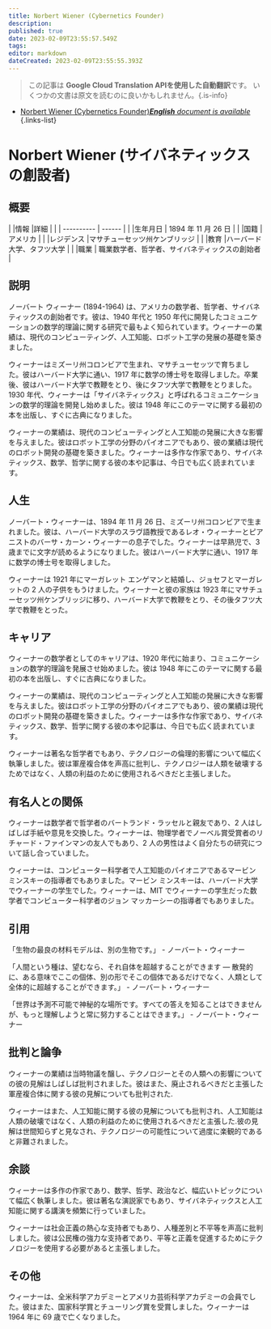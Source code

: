 ```yaml
---
title: Norbert Wiener (Cybernetics Founder)
description: 
published: true
date: 2023-02-09T23:55:57.549Z
tags: 
editor: markdown
dateCreated: 2023-02-09T23:55:55.393Z
---
```


> この記事は **Google Cloud Translation APIを使用した自動翻訳**です。
いくつかの文書は原文を読むのに良いかもしれません。{.is-info}



- [Norbert Wiener (Cybernetics Founder)***English** document is available*](/en/Knowledge-base/Dictionary/Person/norbert-wiener-cybernetics-founder)
{.links-list}


# Norbert Wiener (サイバネティックスの創設者)

## 概要

| |情報 |詳細 |
| | ---------- | ------ |
| |生年月日 | 1894 年 11 月 26 日 |
| |国籍 |アメリカ |
| |レジデンス |マサチューセッツ州ケンブリッジ |
| |教育 |ハーバード大学、タフツ大学 |
| |職業 | 職業数学者、哲学者、サイバネティックスの創始者 |

## 説明

ノーバート ウィーナー (1894-1964) は、アメリカの数学者、哲学者、サイバネティックスの創始者です。彼は、1940 年代と 1950 年代に開発したコミュニケーションの数学的理論に関する研究で最もよく知られています。ウィーナーの業績は、現代のコンピューティング、人工知能、ロボット工学の発展の基礎を築きました。

ウィーナーはミズーリ州コロンビアで生まれ、マサチューセッツで育ちました。彼はハーバード大学に通い、1917 年に数学の博士号を取得しました。卒業後、彼はハーバード大学で教鞭をとり、後にタフツ大学で教鞭をとりました。 1930 年代、ウィーナーは「サイバネティックス」と呼ばれるコミュニケーションの数学的理論を開発し始めました。彼は 1948 年にこのテーマに関する最初の本を出版し、すぐに古典になりました。

ウィーナーの業績は、現代のコンピューティングと人工知能の発展に大きな影響を与えました。彼はロボット工学の分野のパイオニアでもあり、彼の業績は現代のロボット開発の基礎を築きました。ウィーナーは多作な作家であり、サイバネティックス、数学、哲学に関する彼の本や記事は、今日でも広く読まれています。

## 人生

ノーバート・ウィーナーは、1894 年 11 月 26 日、ミズーリ州コロンビアで生まれました。彼は、ハーバード大学のスラヴ語教授であるレオ・ウィーナーとピアニストのバーサ・カーン・ウィーナーの息子でした。ウィーナーは早熟児で、3歳までに文字が読めるようになりました。彼はハーバード大学に通い、1917 年に数学の博士号を取得しました。

ウィーナーは 1921 年にマーガレット エンゲマンと結婚し、ジョセフとマーガレットの 2 人の子供をもうけました。ウィーナーと彼の家族は 1923 年にマサチューセッツ州ケンブリッジに移り、ハーバード大学で教鞭をとり、その後タフツ大学で教鞭をとった。

## キャリア

ウィーナーの数学者としてのキャリアは、1920 年代に始まり、コミュニケーションの数学的理論を発展させ始めました。彼は 1948 年にこのテーマに関する最初の本を出版し、すぐに古典になりました。

ウィーナーの業績は、現代のコンピューティングと人工知能の発展に大きな影響を与えました。彼はロボット工学の分野のパイオニアでもあり、彼の業績は現代のロボット開発の基礎を築きました。ウィーナーは多作な作家であり、サイバネティックス、数学、哲学に関する彼の本や記事は、今日でも広く読まれています。

ウィーナーは著名な哲学者でもあり、テクノロジーの倫理的影響について幅広く執筆しました。彼は軍産複合体を声高に批判し、テクノロジーは人類を破壊するためではなく、人類の利益のために使用されるべきだと主張しました。

## 有名人との関係

ウィーナーは数学者で哲学者のバートランド・ラッセルと親友であり、2 人はしばしば手紙や意見を交換した。ウィーナーは、物理学者でノーベル賞受賞者のリチャード・ファインマンの友人でもあり、2 人の男性はよく自分たちの研究について話し合っていました。

ウィーナーは、コンピューター科学者で人工知能のパイオニアであるマービン ミンスキーの指導者でもありました。マービン ミンスキーは、ハーバード大学でウィーナーの学生でした。ウィーナーは、MIT でウィーナーの学生だった数学者でコンピューター科学者のジョン マッカーシーの指導者でもありました。

## 引用

「生物の最良の材料モデルは、別の生物です。」 - ノーバート・ウィーナー

「人間という種は、望むなら、それ自体を超越することができます — 散発的に、ある意味でここの個体、別の形でそこの個体であるだけでなく、人類として全体的に超越することができます。」 - ノーバート・ウィーナー

「世界は予測不可能で神秘的な場所です。すべての答えを知ることはできませんが、もっと理解しようと常に努力することはできます。」 - ノーバート・ウィーナー

## 批判と論争

ウィーナーの業績は当時物議を醸し、テクノロジーとその人類への影響についての彼の見解はしばしば批判されました。彼はまた、廃止されるべきだと主張した軍産複合体に関する彼の見解についても批判された.

ウィーナーはまた、人工知能に関する彼の見解についても批判され、人工知能は人類の破壊ではなく、人類の利益のために使用されるべきだと主張した.彼の見解は世間知らずと見なされ、テクノロジーの可能性について過度に楽観的であると非難されました。

## 余談

ウィーナーは多作の作家であり、数学、哲学、政治など、幅広いトピックについて幅広く執筆しました。彼は著名な演説家でもあり、サイバネティックスと人工知能に関する講演を頻繁に行っていました。

ウィーナーは社会正義の熱心な支持者でもあり、人種差別と不平等を声高に批判しました。彼は公民権の強力な支持者であり、平等と正義を促進するためにテクノロジーを使用する必要があると主張しました。

## その他

ウィーナーは、全米科学アカデミーとアメリカ芸術科学アカデミーの会員でした。彼はまた、国家科学賞とチューリング賞を受賞しました。ウィーナーは 1964 年に 69 歳で亡くなりました。